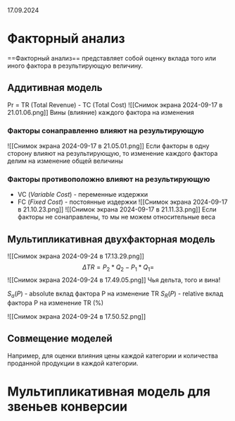 17.09.2024
# Факторный анализ
==Факторный анализ== представляет собой оценку вклада того или иного фактора в результирующую величину.
## Аддитивная модель

Pr = TR (Total Revenue) - TC (Total Cost)
![[Снимок экрана 2024-09-17 в 21.01.06.png]]
Вины (влияние) каждого фактора на изменения
### Факторы сонаправленно влияют на результирующую
![[Снимок экрана 2024-09-17 в 21.05.01.png]]
Если факторы в одну сторону влияют на результирующую, то изменение каждого фактора делим на изменение общей величины

### Факторы противоположно влияют на результирующую
- VC (_Variable Cost_) - переменные издержки
- FC (_Fixed Cost_) - постоянные издержки
![[Снимок экрана 2024-09-17 в 21.10.23.png]]
![[Снимок экрана 2024-09-17 в 21.11.33.png]]
Если факторы не сонаправлены, то мы не можем относительные веса
## Мультипликативная двухфакторная модель

![[Снимок экрана 2024-09-24 в 17.13.29.png]]
$$
\Delta TR = P_2*Q_2 - P_1 * Q_1 =
$$
![[Снимок экрана 2024-09-24 в 17.49.05.png]]
Чья дельта, того и вина!

$S_a(P)$ - absolute вклад фактора P на изменение TR
$S_R (P)$ - relative вклад фактора P на изменение TR (%)

![[Снимок экрана 2024-09-24 в 17.50.52.png]]
## Совмещение моделей
 Например, для оценки влияния цены каждой категории и количества проданной продукции в каждой категории.

# Мультипликативная модель для звеньев конверсии

